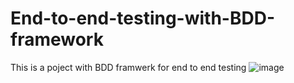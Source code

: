 # End-to-end-testing-with-BDD-framework

This is a poject with BDD framwerk for end to end testing
![image](https://github.com/subhrajyotisaha007/End-to-end-testing-with-BDD-framework/assets/75173603/a8661e38-d660-4c90-98b4-5809618429de)
